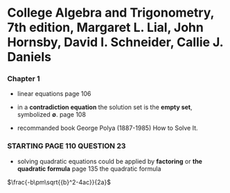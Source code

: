 # College Algebra and Trigonometry, 7th edition, Margaret L. Lial, John Hornsby, David I. Schneider, Callie J. Daniels


### Chapter 1

- linear equations page 106

- in a **contradiction equation** the solution set is the **empty set**, symbolized **∅**.
page 108

- recommanded book George Polya (1887-1985) How to Solve It.

### STARTING PAGE 110 QUESTION 23

- solving quadratic equations could be applied by **factoring** or **the quadratic formula**
page 135 the quadratic formula

$\frac{-b\pm\sqrt{{b}^2-4ac}}{2a}$

